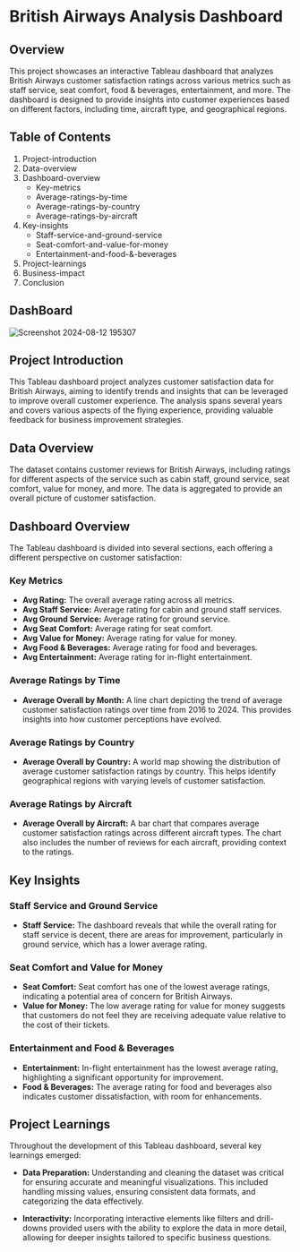 # British Airways Analysis Dashboard

## Overview

This project showcases an interactive Tableau dashboard that analyzes British Airways customer satisfaction ratings across various metrics such as staff service, seat comfort, food & beverages, entertainment, and more. The dashboard is designed to provide insights into customer experiences based on different factors, including time, aircraft type, and geographical regions.

## Table of Contents

1. Project-introduction
2. Data-overview
3. Dashboard-overview
   - Key-metrics
   - Average-ratings-by-time
   - Average-ratings-by-country
   - Average-ratings-by-aircraft
4. Key-insights
   - Staff-service-and-ground-service
   - Seat-comfort-and-value-for-money
   - Entertainment-and-food-&-beverages
5. Project-learnings
6. Business-impact
7. Conclusion

## DashBoard
![Screenshot 2024-08-12 195307](https://github.com/user-attachments/assets/858bd129-6c68-4a5b-80c6-f3fbbe348ce4)


## Project Introduction

This Tableau dashboard project analyzes customer satisfaction data for British Airways, aiming to identify trends and insights that can be leveraged to improve overall customer experience. The analysis spans several years and covers various aspects of the flying experience, providing valuable feedback for business improvement strategies.

## Data Overview

The dataset contains customer reviews for British Airways, including ratings for different aspects of the service such as cabin staff, ground service, seat comfort, value for money, and more. The data is aggregated to provide an overall picture of customer satisfaction.

## Dashboard Overview

The Tableau dashboard is divided into several sections, each offering a different perspective on customer satisfaction:

### Key Metrics

- **Avg Rating:** The overall average rating across all metrics.
- **Avg Staff Service:** Average rating for cabin and ground staff services.
- **Avg Ground Service:** Average rating for ground service.
- **Avg Seat Comfort:** Average rating for seat comfort.
- **Avg Value for Money:** Average rating for value for money.
- **Avg Food & Beverages:** Average rating for food and beverages.
- **Avg Entertainment:** Average rating for in-flight entertainment.

### Average Ratings by Time

- **Average Overall by Month:** A line chart depicting the trend of average customer satisfaction ratings over time from 2016 to 2024. This provides insights into how customer perceptions have evolved.

### Average Ratings by Country

- **Average Overall by Country:** A world map showing the distribution of average customer satisfaction ratings by country. This helps identify geographical regions with varying levels of customer satisfaction.

### Average Ratings by Aircraft

- **Average Overall by Aircraft:** A bar chart that compares average customer satisfaction ratings across different aircraft types. The chart also includes the number of reviews for each aircraft, providing context to the ratings.

## Key Insights

### Staff Service and Ground Service

- **Staff Service:** The dashboard reveals that while the overall rating for staff service is decent, there are areas for improvement, particularly in ground service, which has a lower average rating.
  
### Seat Comfort and Value for Money

- **Seat Comfort:** Seat comfort has one of the lowest average ratings, indicating a potential area of concern for British Airways.
- **Value for Money:** The low average rating for value for money suggests that customers do not feel they are receiving adequate value relative to the cost of their tickets.

### Entertainment and Food & Beverages

- **Entertainment:** In-flight entertainment has the lowest average rating, highlighting a significant opportunity for improvement.
- **Food & Beverages:** The average rating for food and beverages also indicates customer dissatisfaction, with room for enhancements.

## Project Learnings

Throughout the development of this Tableau dashboard, several key learnings emerged:

- **Data Preparation:** Understanding and cleaning the dataset was critical for ensuring accurate and meaningful visualizations. This included handling missing values, ensuring consistent data formats, and categorizing the data effectively.
  
- **Interactivity:** Incorporating interactive elements like filters and drill-downs provided users with the ability to explore the data in more detail, allowing for deeper insights tailored to specific business questions.



